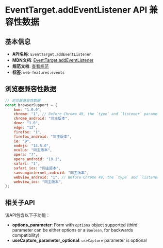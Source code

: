 # EventTarget.addEventListener API 兼容性数据

## 基本信息

- **API名称**: `EventTarget.addEventListener`
- **MDN文档**: [EventTarget.addEventListener](https://developer.mozilla.org/docs/Web/API/EventTarget/addEventListener)
- **规范文档**: [查看规范](https://dom.spec.whatwg.org/#ref-for-dom-eventtarget-addeventlistener③)
- **标签**: `web-features:events`

## 浏览器兼容性数据

```javascript
// 浏览器兼容性数据
const browserSupport = {
    bun: "1.0.0",
    chrome: "1", // Before Chrome 49, the `type` and `listener` parameters were optional.,
    chrome_android: "同主版本",
    deno: "1.0",
    edge: "12",
    firefox: "1",
    firefox_android: "同主版本",
    ie: "9",
    nodejs: "14.5.0",
    oculus: "同主版本",
    opera: "7",
    opera_android: "10.1",
    safari: "1",
    safari_ios: "同主版本",
    samsunginternet_android: "同主版本",
    webview_android: "1", // Before Chrome 49, the `type` and `listener` parameters were optional.,
    webview_ios: "同主版本",
};

```

## 相关子API

该API包含以下子功能：

- **options_parameter**: Form with `options` object supported (third parameter can be either options or a `Boolean`, for backwards compatibility)
- **useCapture_parameter_optional**: `useCapture` parameter is optional


